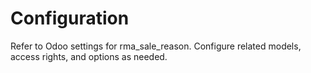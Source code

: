 # Configuration

Refer to Odoo settings for rma_sale_reason. Configure related models, access rights, and options as needed.
